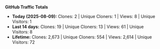 
**GitHub Traffic Totals**

- **Today (2025-08-09):** Clones: 2 | Unique Cloners: 1 | Views: 8 | Unique Visitors: 1
- **Last 14 days:** Clones: 19 | Unique Cloners: 13 | Views: 61 | Unique Visitors: 8
- **Lifetime:** Clones: 2,673 | Unique Cloners: 554 | Views: 2,614 | Unique Visitors: 72
